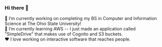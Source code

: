 ### Hi there 👋   
🔭 I’m currently working on completing my BS in Computer and Information Science at The Ohio State University!   
🌱 I’m currently learning AWS -- I just made an application called "SimpleDrive" that makes use of Cognito and S3 buckets.   
❤️ I love working on interactive software that reaches people.
